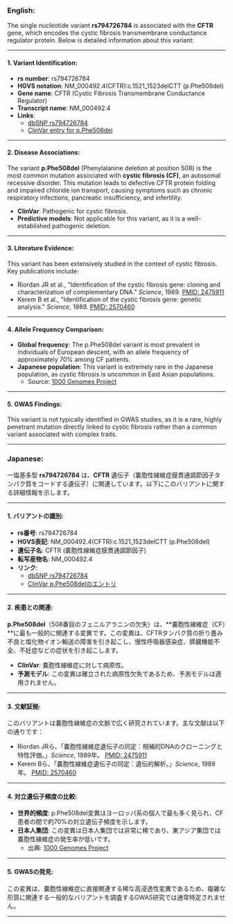 ### English:
The single nucleotide variant **rs794726784** is associated with the **CFTR** gene, which encodes the cystic fibrosis transmembrane conductance regulator protein. Below is detailed information about this variant:

---

#### 1. **Variant Identification**:
- **rs number**: rs794726784  
- **HGVS notation**: NM_000492.4(CFTR):c.1521_1523delCTT (p.Phe508del)  
- **Gene name**: CFTR (Cystic Fibrosis Transmembrane Conductance Regulator)  
- **Transcript name**: NM_000492.4  
- **Links**:  
  - [dbSNP rs794726784](https://www.ncbi.nlm.nih.gov/snp/rs794726784)  
  - [ClinVar entry for p.Phe508del](https://www.ncbi.nlm.nih.gov/clinvar/variation/7107/)  

---

#### 2. **Disease Associations**:
The variant **p.Phe508del** (Phenylalanine deletion at position 508) is the most common mutation associated with **cystic fibrosis (CF)**, an autosomal recessive disorder. This mutation leads to defective CFTR protein folding and impaired chloride ion transport, causing symptoms such as chronic respiratory infections, pancreatic insufficiency, and infertility.  
- **ClinVar**: Pathogenic for cystic fibrosis.  
- **Predictive models**: Not applicable for this variant, as it is a well-established pathogenic deletion.  

---

#### 3. **Literature Evidence**:
This variant has been extensively studied in the context of cystic fibrosis. Key publications include:  
- Riordan JR et al., "Identification of the cystic fibrosis gene: cloning and characterization of complementary DNA." *Science*, 1989. [PMID: 2475911](https://pubmed.ncbi.nlm.nih.gov/2475911/)  
- Kerem B et al., "Identification of the cystic fibrosis gene: genetic analysis." *Science*, 1989. [PMID: 2570460](https://pubmed.ncbi.nlm.nih.gov/2570460/)  

---

#### 4. **Allele Frequency Comparison**:
- **Global frequency**: The p.Phe508del variant is most prevalent in individuals of European descent, with an allele frequency of approximately 70% among CF patients.  
- **Japanese population**: This variant is extremely rare in the Japanese population, as cystic fibrosis is uncommon in East Asian populations.  
  - Source: [1000 Genomes Project](https://www.internationalgenome.org/)  

---

#### 5. **GWAS Findings**:
This variant is not typically identified in GWAS studies, as it is a rare, highly penetrant mutation directly linked to cystic fibrosis rather than a common variant associated with complex traits.

---

### Japanese:
一塩基多型 **rs794726784** は、**CFTR** 遺伝子（嚢胞性線維症膜貫通調節因子タンパク質をコードする遺伝子）に関連しています。以下にこのバリアントに関する詳細情報を示します。

---

#### 1. **バリアントの識別**:
- **rs番号**: rs794726784  
- **HGVS表記**: NM_000492.4(CFTR):c.1521_1523delCTT (p.Phe508del)  
- **遺伝子名**: CFTR (嚢胞性線維症膜貫通調節因子)  
- **転写産物名**: NM_000492.4  
- **リンク**:  
  - [dbSNP rs794726784](https://www.ncbi.nlm.nih.gov/snp/rs794726784)  
  - [ClinVar p.Phe508delのエントリ](https://www.ncbi.nlm.nih.gov/clinvar/variation/7107/)  

---

#### 2. **疾患との関連**:
**p.Phe508del**（508番目のフェニルアラニンの欠失）は、**嚢胞性線維症（CF）**に最も一般的に関連する変異です。この変異は、CFTRタンパク質の折り畳み不良と塩化物イオン輸送の障害を引き起こし、慢性呼吸器感染症、膵臓機能不全、不妊症などの症状を引き起こします。  
- **ClinVar**: 嚢胞性線維症に対して病原性。  
- **予測モデル**: この変異は確立された病原性欠失であるため、予測モデルは適用されません。  

---

#### 3. **文献証拠**:
このバリアントは嚢胞性線維症の文脈で広く研究されています。主な文献は以下の通りです：  
- Riordan JRら、「嚢胞性線維症遺伝子の同定：相補的DNAのクローニングと特性評価。」*Science*, 1989年。 [PMID: 2475911](https://pubmed.ncbi.nlm.nih.gov/2475911/)  
- Kerem Bら、「嚢胞性線維症遺伝子の同定：遺伝的解析。」*Science*, 1989年。 [PMID: 2570460](https://pubmed.ncbi.nlm.nih.gov/2570460/)  

---

#### 4. **対立遺伝子頻度の比較**:
- **世界的頻度**: p.Phe508del変異はヨーロッパ系の個人で最も多く見られ、CF患者の間で約70%の対立遺伝子頻度を示します。  
- **日本人集団**: この変異は日本人集団では非常に稀であり、東アジア集団では嚢胞性線維症の発生率が低いです。  
  - 出典: [1000 Genomes Project](https://www.internationalgenome.org/)  

---

#### 5. **GWASの発見**:
この変異は、嚢胞性線維症に直接関連する稀な高浸透性変異であるため、複雑な形質に関連する一般的なバリアントを調査するGWAS研究では通常特定されません。

---